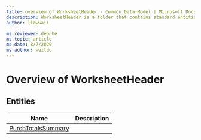 ```yaml
---
title: overview of WorksheetHeader - Common Data Model | Microsoft Docs
description: WorksheetHeader is a folder that contains standard entities related to the Common Data Model.
author: llawwaii

ms.reviewer: deonhe
ms.topic: article
ms.date: 8/7/2020
ms.author: weiluo
---
```


# Overview of WorksheetHeader


## Entities

|Name|Description|
|---|---|
|[PurchTotalsSummary](PurchTotalsSummary.md)||
